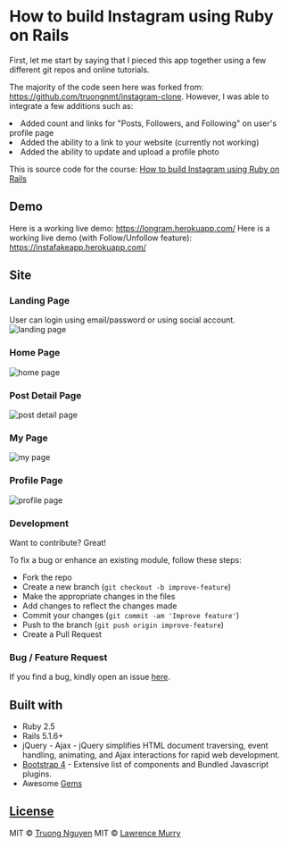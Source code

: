 # How to build Instagram using Ruby on Rails

First, let me start by saying that I pieced this app together using a few different git repos and online tutorials.

The majority of the code seen here was forked from: https://github.com/truongnmt/instagram-clone. However, I was able to integrate a few additions such as:

<li>Added count and links for "Posts, Followers, and Following" on user's profile page</li> 
<li>Added the ability to a link to your website (currently not working)</li> 
<li>Added the ability to update and upload a profile photo</li> 

This is source code for the course: [How to build Instagram using Ruby on Rails](https://www.udemy.com/course/1648774/) 

## Demo
Here is a working live demo: https://longram.herokuapp.com/
Here is a working live demo (with Follow/Unfollow feature): https://instafakeapp.herokuapp.com/

## Site

### Landing Page
User can login using email/password or using social account.
![landing page](screenshots/landing.png)

### Home Page
![home page](screenshots/home.png)

### Post Detail Page
![post detail page](screenshots/post_detail.png)

### My Page
![my page](screenshots/mypage.png)

### Profile Page
![profile page](screenshots/profile.png)

### Development
Want to contribute? Great!

To fix a bug or enhance an existing module, follow these steps:

- Fork the repo
- Create a new branch (`git checkout -b improve-feature`)
- Make the appropriate changes in the files
- Add changes to reflect the changes made
- Commit your changes (`git commit -am 'Improve feature'`)
- Push to the branch (`git push origin improve-feature`)
- Create a Pull Request

### Bug / Feature Request

If you find a bug, kindly open an issue [here](https://github.com/truongnmt/instagram-udemy/issues/new).

## Built with
- Ruby 2.5
- Rails 5.1.6+
- jQuery - Ajax - jQuery simplifies HTML document traversing, event handling, animating, and Ajax interactions for rapid web development.
- [Bootstrap 4](http://getbootstrap.com/) - Extensive list of components and  Bundled Javascript plugins.
- Awesome [Gems](Gemfile)

## [License](LICENSE.md)

MIT © [Truong Nguyen](https://github.com/truongnmt)
MIT © [Lawrence Murry](https://github.com/freshmurry)
